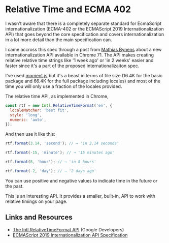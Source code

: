 # Relative Time and ECMA 402

I wasn't aware that there is a completely separate standard for EcmaScript internationalization (ECMA-402 or the ECMAScript 2019 Internationalization API) that goes beyond the core specification and covers internationalization in a lot more detail than the main specification can.

I came accross this spec through a post from [Mathias Bynens](https://twitter.com/mathias) about a new internationalization API available in Chrome 71. The API makes creating relative relative time strings like '1 week ago' or 'in 2 weeks' easier and faster since it's a part of the proposed internationalizaiton spec.

I've used [moment.js](https://momentjs.com/) but it's a beast in terms of file size (16.4K for the basic package and 66.4K for the full package including locales) and most of the time you will only use a fraction of the locales provided.

The relative time API, as implemented in Chrome,

```js
const rtf = new Intl.RelativeTimeFormat('en', {
  localeMatcher: 'best fit',
  style: 'long',
  numeric: 'auto',
});
```

And then use it like this:

```js
rtf.format(3.14, 'second'); // → 'in 3.14 seconds'

rtf.format(-15, 'minute'); // → '15 minutes ago'

rtf.format(8, 'hour'); // → 'in 8 hours'

rtf.format(-2, 'day'); // → '2 days ago'
```

You can use positive and negative values to indicate time in the future or the past.

This is an interesting API. It provides a smaller, built-in, API to work with relative timings on your page.

## Links and Resources

* [The Intl.RelativeTimeFormat API](https://developers.google.com/web/updates/2018/10/intl-relativetimeformat) (Google Developers)
* [ECMAScript 2019 Internationalization API Specification](https://tc39.github.io/ecma402/)
